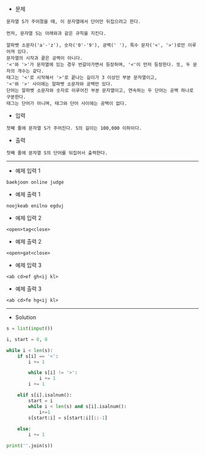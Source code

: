 - 문제

```
문자열 S가 주어졌을 때, 이 문자열에서 단어만 뒤집으려고 한다.

먼저, 문자열 S는 아래와과 같은 규칙을 지킨다.

알파벳 소문자('a'-'z'), 숫자('0'-'9'), 공백(' '), 특수 문자('<', '>')로만 이루어져 있다.
문자열의 시작과 끝은 공백이 아니다.
'<'와 '>'가 문자열에 있는 경우 번갈아가면서 등장하며, '<'이 먼저 등장한다. 또, 두 문자의 개수는 같다.
태그는 '<'로 시작해서 '>'로 끝나는 길이가 3 이상인 부분 문자열이고,
'<'와 '>' 사이에는 알파벳 소문자와 공백만 있다.
단어는 알파벳 소문자와 숫자로 이루어진 부분 문자열이고, 연속하는 두 단어는 공백 하나로 구분한다.
태그는 단어가 아니며, 태그와 단어 사이에는 공백이 없다.
```

- 입력

```
첫째 줄에 문자열 S가 주어진다. S의 길이는 100,000 이하이다.
```

- 출력

```
첫째 줄에 문자열 S의 단어를 뒤집어서 출력한다.
```

---

- 예제 입력 1 

```
baekjoon online judge
```

- 예제 출력 1 

```
noojkeab enilno egduj
```

- 예제 입력 2 

```
<open>tag<close>
```

- 예제 출력 2 

```
<open>gat<close>
```

- 예제 입력 3 

```
<ab cd>ef gh<ij kl>
```
- 예제 출력 3 

```
<ab cd>fe hg<ij kl>
```

---
  
- Solution
  
```py
s = list(input())

i, start = 0, 0

while i < len(s):
    if s[i] == '<':
        i += 1

        while s[i] != '>':
            i += 1
        i += 1

    elif s[i].isalnum():
        start = i
        while i < len(s) and s[i].isalnum():
            i+=1
        s[start:i] = s[start:i][::-1]
    
    else:
        i += 1

print(''.join(s))
```
